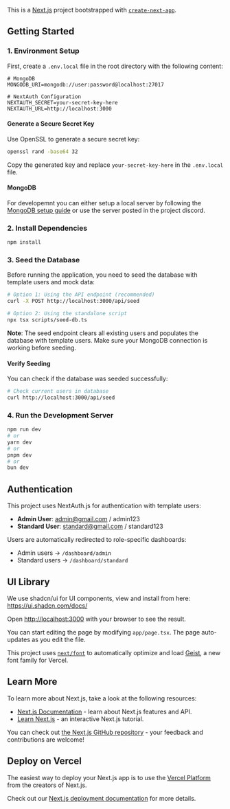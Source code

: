 This is a [Next.js](https://nextjs.org) project bootstrapped with [`create-next-app`](https://nextjs.org/docs/app/api-reference/cli/create-next-app).

## Getting Started

### 1. Environment Setup

First, create a `.env.local` file in the root directory with the following content:

```env
# MongoDB
MONGODB_URI=mongodb://user:password@localhost:27017

# NextAuth Configuration
NEXTAUTH_SECRET=your-secret-key-here
NEXTAUTH_URL=http://localhost:3000
```

#### Generate a Secure Secret Key

Use OpenSSL to generate a secure secret key:

```bash
openssl rand -base64 32
```

Copy the generated key and replace `your-secret-key-here` in the `.env.local` file.

#### MongoDB

For developemnt you can either setup a local server by following the [MongoDB setup guide](../Database/readme.md) or use the server posted in the project discord.

### 2. Install Dependencies

```bash
npm install
```

### 3. Seed the Database

Before running the application, you need to seed the database with template users and mock data:

```bash
# Option 1: Using the API endpoint (recommended)
curl -X POST http://localhost:3000/api/seed

# Option 2: Using the standalone script
npx tsx scripts/seed-db.ts
```

**Note**: The seed endpoint clears all existing users and populates the database with template users. Make sure your MongoDB connection is working before seeding.

#### Verify Seeding

You can check if the database was seeded successfully:

```bash
# Check current users in database
curl http://localhost:3000/api/seed
```

### 4. Run the Development Server

```bash
npm run dev
# or
yarn dev
# or
pnpm dev
# or
bun dev
```

## Authentication

This project uses NextAuth.js for authentication with template users:

- **Admin User**: admin@gmail.com / admin123
- **Standard User**: standard@gmail.com / standard123

Users are automatically redirected to role-specific dashboards:
- Admin users → `/dashboard/admin`
- Standard users → `/dashboard/standard`

## UI Library
We use shadcn/ui for UI components, view and install from here: https://ui.shadcn.com/docs/

Open [http://localhost:3000](http://localhost:3000) with your browser to see the result.

You can start editing the page by modifying `app/page.tsx`. The page auto-updates as you edit the file.

This project uses [`next/font`](https://nextjs.org/docs/app/building-your-application/optimizing/fonts) to automatically optimize and load [Geist](https://vercel.com/font), a new font family for Vercel.

## Learn More

To learn more about Next.js, take a look at the following resources:

- [Next.js Documentation](https://nextjs.org/docs) - learn about Next.js features and API.
- [Learn Next.js](https://nextjs.org/learn) - an interactive Next.js tutorial.

You can check out [the Next.js GitHub repository](https://github.com/vercel/next.js) - your feedback and contributions are welcome!

## Deploy on Vercel

The easiest way to deploy your Next.js app is to use the [Vercel Platform](https://vercel.com/new?utm_medium=default-template&filter=next.js&utm_source=create-next-app&utm_campaign=create-next-app-readme) from the creators of Next.js.

Check out our [Next.js deployment documentation](https://nextjs.org/docs/app/building-your-application/deploying) for more details.

